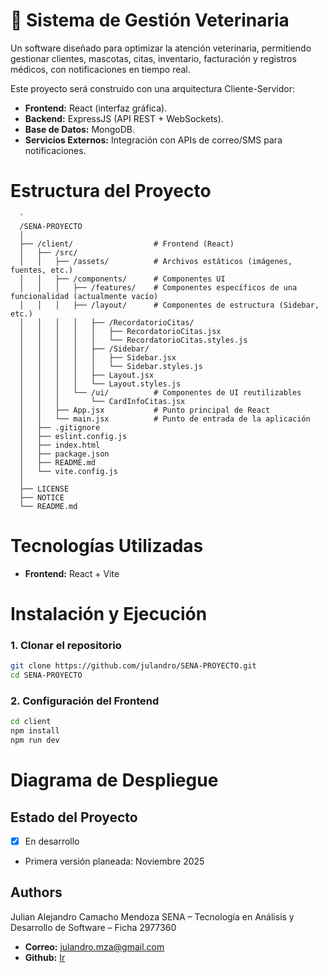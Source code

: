# 🐾 Sistema de Gestión Veterinaria

Un software diseñado para optimizar la atención veterinaria, permitiendo gestionar clientes, mascotas, citas, inventario, facturación y registros médicos, con notificaciones en tiempo real.

Este proyecto será construido con una arquitectura Cliente-Servidor:

- **Frontend:** React (interfaz gráfica).
- **Backend:** ExpressJS (API REST + WebSockets).
- **Base de Datos:** MongoDB.
- **Servicios Externos:** Integración con APIs de correo/SMS para notificaciones.

# Estructura del Proyecto

```
  `
  /SENA-PROYECTO
  │
  ├── /client/                  # Frontend (React)
  │   ├── /src/
  │   │   ├── /assets/          # Archivos estáticos (imágenes, fuentes, etc.)
  │   │   ├── /components/      # Componentes UI
  │   │   │   ├── /features/    # Componentes específicos de una funcionalidad (actualmente vacío)
  │   │   │   ├── /layout/      # Componentes de estructura (Sidebar, etc.)
  │   │   │   │   ├── /RecordatorioCitas/
  │   │   │   │   │   ├── RecordatorioCitas.jsx
  │   │   │   │   │   └── RecordatorioCitas.styles.js
  │   │   │   │   ├── /Sidebar/
  │   │   │   │   │   ├── Sidebar.jsx
  │   │   │   │   │   └── Sidebar.styles.js
  │   │   │   │   ├── Layout.jsx
  │   │   │   │   └── Layout.styles.js
  │   │   │   └── /ui/          # Componentes de UI reutilizables
  │   │   │       └── CardInfoCitas.jsx
  │   │   ├── App.jsx           # Punto principal de React
  │   │   └── main.jsx          # Punto de entrada de la aplicación
  │   ├── .gitignore
  │   ├── eslint.config.js
  │   ├── index.html
  │   ├── package.json
  │   ├── README.md
  │   └── vite.config.js
  │
  ├── LICENSE
  ├── NOTICE
  └── README.md
```

# Tecnologías Utilizadas

- **Frontend:** React + Vite

# Instalación y Ejecución

### 1. Clonar el repositorio

```bash
git clone https://github.com/julandro/SENA-PROYECTO.git
cd SENA-PROYECTO
```

### 2. Configuración del Frontend
```bash
cd client
npm install
npm run dev
```

# Diagrama de Despliegue

## Estado del Proyecto
- [x] En desarrollo
- Primera versión planeada: Noviembre 2025

## Authors

Julian Alejandro Camacho Mendoza
SENA – Tecnología en Análisis y Desarrollo de Software – Ficha 2977360

- **Correo:** [julandro.mza@gmail.com](mailto:julian.camacho@example.com)
- **Github:** [Ir](https://github.com/julandro)
